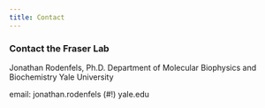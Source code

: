 ```yaml
---
title: Contact
---
```



### Contact the Fraser Lab

Jonathan Rodenfels, Ph.D.
Department of Molecular Biophysics and Biochemistry
Yale University

email: jonathan.rodenfels (#!) yale.edu
